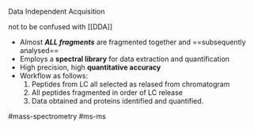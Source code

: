 Data Independent Acquisition

not to be confused with [[DDA]]

- Almost ***ALL fragments*** are fragmented together and ==subsequently analysed==
- Employs a **spectral library** for data extraction and quantification
- High precision, high **quantitative accuracy**
- Workflow as follows:
	1. Peptides from LC all selected as relased from chromatogram
	2. All peptides fragmented in order of LC release
	3. Data obtained and proteins identified and quantified.

#mass-spectrometry #ms-ms 